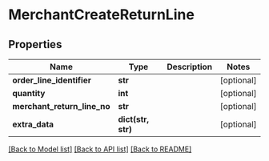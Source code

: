 # MerchantCreateReturnLine

## Properties
Name | Type | Description | Notes
------------ | ------------- | ------------- | -------------
**order_line_identifier** | **str** |  | [optional] 
**quantity** | **int** |  | [optional] 
**merchant_return_line_no** | **str** |  | [optional] 
**extra_data** | **dict(str, str)** |  | [optional] 

[[Back to Model list]](../README.md#documentation-for-models) [[Back to API list]](../README.md#documentation-for-api-endpoints) [[Back to README]](../README.md)


